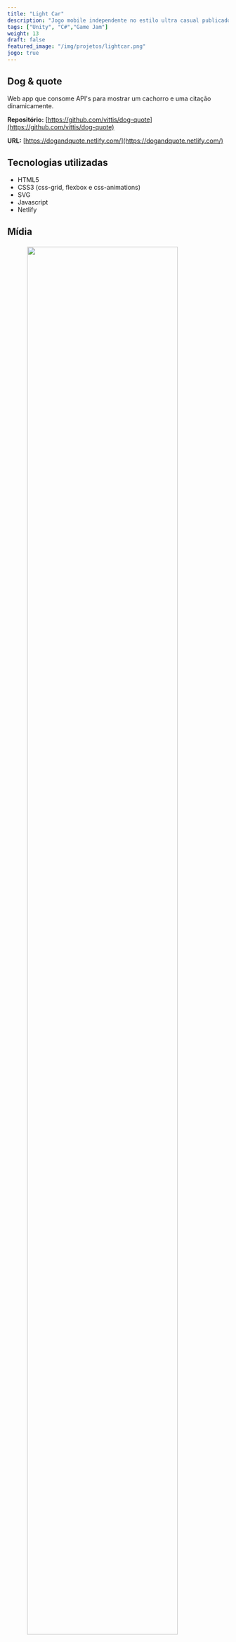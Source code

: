 ```yaml
---
title: "Light Car"
description: "Jogo mobile independente no estilo ultra casual publicado na Google Play Store, dísponível para dispositivos Android."
tags: ["Unity", "C#","Game Jam"]
weight: 13
draft: false
featured_image: "/img/projetos/lightcar.png"
jogo: true
---
```


## Dog & quote

Web app que consome API's para mostrar um cachorro e uma citação dinamicamente.

**Repositório:** [https://github.com/vittis/dog-quote](https://github.com/vittis/dog-quote)

**URL:** [https://dogandquote.netlify.com/](https://dogandquote.netlify.com/)


## Tecnologias utilizadas

* HTML5
* CSS3 (css-grid, flexbox e css-animations)
* SVG 
* Javascript
* Netlify

## Mídia

<figure>
  <img src="/img/projetos/dogquote.png" class="img-responsive center-block" style="width: 90%;padding: 5px;" />
</figure>